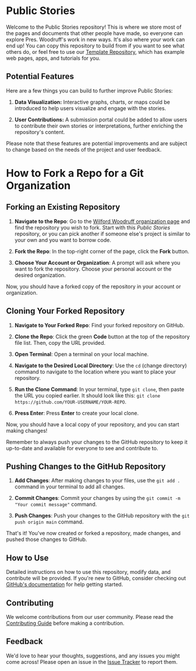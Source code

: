 # Public Stories

Welcome to the Public Stories repository! This is where we store most of the pages and documents that other people have made, so everyone can explore Pres. Woodruff's work in new ways. It's also where *your* work can end up! You can copy this repository to build from if you want to see what others do, or feel free to use our [Template Repository](https://github.com/wilfordwoodruff/TEMPLATE), which has example web pages, apps, and tutorials for you.

## Potential Features

Here are a few things you can build to further improve Public Stories:

1. **Data Visualization:** Interactive graphs, charts, or maps could be introduced to help users visualize and engage with the stories.

2. **User Contributions:** A submission portal could be added to allow users to contribute their own stories or interpretations, further enriching the repository's content.

Please note that these features are potential improvements and are subject to change based on the needs of the project and user feedback.

# How to Fork a Repo for a Git Organization

## Forking an Existing Repository

1. **Navigate to the Repo**: Go to the [Wilford Woodruff organization page](https://github.com/wilfordwoodruff) and find the repository you wish to fork. Start with this *Public Stories* repository, or you can pick another if someone else's project is similar to your own and you want to borrow code.

2. **Fork the Repo**: In the top-right corner of the page, click the **Fork** button.

3. **Choose Your Account or Organization**: A prompt will ask where you want to fork the repository. Choose your personal account or the desired organization.

Now, you should have a forked copy of the repository in your account or organization.

## Cloning Your Forked Repository

1. **Navigate to Your Forked Repo**: Find your forked repository on GitHub.

2. **Clone the Repo**: Click the green **Code** button at the top of the repository file list. Then, copy the URL provided.

3. **Open Terminal**: Open a terminal on your local machine.

4. **Navigate to the Desired Local Directory**: Use the `cd` (change directory) command to navigate to the location where you want to place your repository.

5. **Run the Clone Command**: In your terminal, type `git clone`, then paste the URL you copied earlier. It should look like this: `git clone https://github.com/YOUR-USERNAME/YOUR-REPO`.

6. **Press Enter**: Press **Enter** to create your local clone.

Now, you should have a local copy of your repository, and you can start making changes!

Remember to always push your changes to the GitHub repository to keep it up-to-date and available for everyone to see and contribute to. 


## Pushing Changes to the GitHub Repository

1. **Add Changes**: After making changes to your files, use the `git add .` command in your terminal to add all changes.

2. **Commit Changes**: Commit your changes by using the `git commit -m "Your commit message"` command.

3. **Push Changes**: Push your changes to the GitHub repository with the `git push origin main` command.

That's it! You've now created or forked a repository, made changes, and pushed those changes to GitHub.


## How to Use

Detailed instructions on how to use this repository, modify data, and contribute will be provided. If you're new to GitHub, consider checking out [GitHub's documentation](https://docs.github.com/en/github) for help getting started.

## Contributing

We welcome contributions from our user community. Please read the [Contributing Guide](https://github.com/wilfordwoodruff/Public_Stories/blob/main/docs/main_page.html) before making a contribution.

## Feedback

We'd love to hear your thoughts, suggestions, and any issues you might come across! Please open an issue in the [Issue Tracker](https://github.com/wilfordwoodruff/Public_Stories//issues) to report them.

